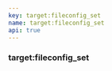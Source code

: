```yaml
---
key: target:fileconfig_set
name: target:fileconfig_set
api: true
---
```


### target:fileconfig_set
